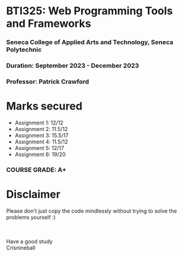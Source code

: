 # BTI325: Web Programming Tools and Frameworks
### Seneca College of Applied Arts and Technology, Seneca Polytechnic <br />
### Duration: September 2023 - December 2023 <br />
### Professor: Patrick Crawford <br />

# Marks secured
+ Assignment 1: 12/12 <br/>
+ Assignment 2: 11.5/12 <br/>
+ Assignment 3: 15.5/17 <br/>
+ Assignment 4: 11.5/12 <br/>
+ Assignment 5: 12/17 <br/>
+ Assignment 6: 19/20 <br/>


### COURSE GRADE: A+

# Disclaimer
Please don't just copy the code mindlessly without trying to solve the problems yourself :)

<br><br>
Have a good study
<br>
Crisnineball
